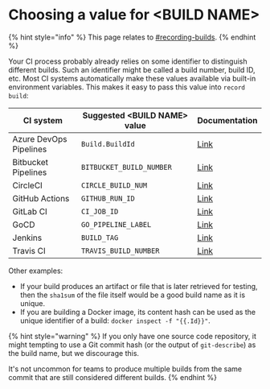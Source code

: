 # Choosing a value for \<BUILD NAME>

{% hint style="info" %}
This page relates to [#recording-builds](./#recording-builds "mention").
{% endhint %}

Your CI process probably already relies on some identifier to distinguish different builds. Such an identifier might be called a build number, build ID, etc. Most CI systems automatically make these values available via built-in environment variables. This makes it easy to pass this value into `record build`:

| CI system              | Suggested \<BUILD NAME> value | Documentation                                                                                                                           |
| ---------------------- | ----------------------------- | --------------------------------------------------------------------------------------------------------------------------------------- |
| Azure DevOps Pipelines | `Build.BuildId`               | [Link](https://docs.microsoft.com/en-us/azure/devops/pipelines/build/variables)                                                         |
| Bitbucket Pipelines    | `BITBUCKET_BUILD_NUMBER`      | [Link](https://support.atlassian.com/bitbucket-cloud/docs/variables-and-secrets/)                                                       |
| CircleCI               | `CIRCLE_BUILD_NUM`            | [Link](https://circleci.com/docs/2.0/env-vars/#built-in-environment-variables)                                                          |
| GitHub Actions         | `GITHUB_RUN_ID`               | [Link](https://docs.github.com/en/actions/configuring-and-managing-workflows/using-environment-variables#default-environment-variables) |
| GitLab CI              | `CI_JOB_ID`                   | [Link](https://docs.gitlab.com/ee/ci/variables/predefined\_variables.html)                                                              |
| GoCD                   | `GO_PIPELINE_LABEL`           | [Link](https://docs.gocd.org/current/faq/dev\_use\_current\_revision\_in\_build.html#standard-gocd-environment-variables)               |
| Jenkins                | `BUILD_TAG`                   | [Link](https://www.jenkins.io/doc/book/pipeline/jenkinsfile/#using-environment-variables)                                               |
| Travis CI              | `TRAVIS_BUILD_NUMBER`         | [Link](https://docs.travis-ci.com/user/environment-variables/#default-environment-variables)                                            |

Other examples:

* If your build produces an artifact or file that is later retrieved for testing, then the `sha1sum` of the file itself would be a good build name as it is unique.
* If you are building a Docker image, its content hash can be used as the unique identifier of a build: `docker inspect -f "{{.Id}}"`.

{% hint style="warning" %}
If you only have one source code repository, it might tempting to use a Git commit hash (or the output of `git-describe`) as the build name, but we discourage this.

It's not uncommon for teams to produce multiple builds from the same commit that are still considered different builds.
{% endhint %}
